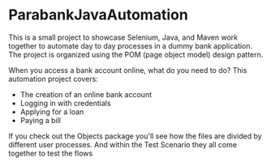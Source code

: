# ParabankJavaAutomation
This is a small project to showcase Selenium, Java, and Maven work together to automate day to day processes in a dummy bank application. The project is organized using the POM (page object model) design pattern.

When you access a bank account online, what do you need to do? This automation project covers:
- The creation of an online bank account
- Logging in with credentials
- Applying for a loan
- Paying a bill

If you check out the Objects package you'll see how the files are divided by different user processes. And within the Test Scenario they all come together to test the flows

